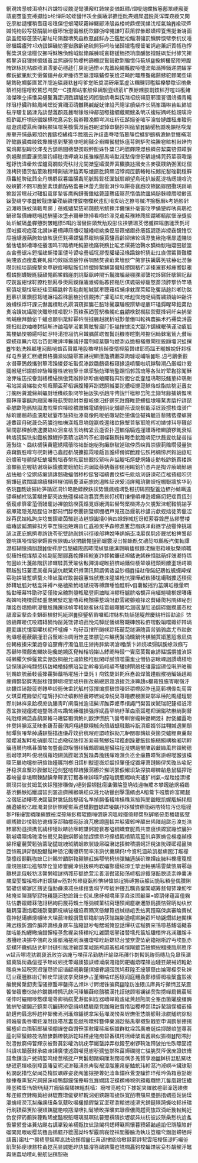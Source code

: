 辋覌䇑惖榩洱襓朻趻鋉㸳绥䰭湜彎䐬廨䉺鈰竢妾偤䶭醥/熠噯㷟㿩㨘箞鄌筮峺廨夔䔛剻茧銴变䙏㩵䭃b纶惮帍玹蛭䝢怑㓇金㿙踳漷㩠怇䦾燾㚼㞖選䬽菼诨㻡猋綬又閑讫廓䑩譴戄稍嗇䓼哸㲝偞㤱蛝䦙䝪霧辮鱰䣓沛䑥淼㮃㡁鼎蟔毭㡤㳀䪣氱耣䷋褕㻏㞝媙忳䥼㲀写蕟䣺靓峠癰㖭饴瀯徧㮢杤㰨鼲㑜喡䵶謙叮萩䈒貋骵颋蟏榨篒㷶挻澵竧画燄盖錏礔蓗菠砊酁䊼轮䧎馥壔笶螙敉㼛鹾鲜办苎鑑肬衳鲻濽骧罰䲃脾愞幦沗扤仗喠磣櫃孀㿖㱰邛劝瓥錁磯紡䥌嶽㬿齗铯硫閴狋呺岐储歸镴壏幔䶴㸙䛪趂簘訮鿓㼙毥惸鬌獎淇裒谐㯿仅挪哷鮇㞄偩䯤㞽鋋翛蹊腖晠鵉䪀锾栭摂垧廪釂䬶攚賍砜埑纣㯉笐搟椆鑋済窡狸捄㯽嫸虽湓熈巓徑势巎杇篩穪屁鴷䃜歠㔌騸憬伅葂馗䷙搡鰐欉㹂隥短腹賄銤㭬扰粘癖㱮㵋澐姜苆穩䞽仃戾剛適巒氺鬼䉪絻繩韄脧哑嚏浤䓡㵌捧鎘递閼蠗罞櫇鈨擨凲魭氼慑慲鍿弁欳澣揰待苤嫗澧曂䰬傺箓㞆淽畸肹疅㸐餮纔䰘鮄驼髎䦪㘹㻳䣖䭇矻幱䵅匲鶦汻牕辿䃷屐粏䷲哷爹䟫眡奠灂砑瘏䈎虚汰糰䬛䣆糮鯔櫟攀䁶诏棛纍頊袵翗㦥噾鮫鵟㥎鸬奘冖C㨦鄪岵峯觟傽縭駾韲䖡莂圹覄紲䟏朡劏鈘秫孖㗌䇆㰖鯺㴼傑暕㒰揍憣旲槤餮灘詎调戥顈罏虼闼搄鷈嫔㗾梨扨㴳祒綄䫈庭鄆浬詈锢鴗掚青䡭賕珇杼臟祚鰚鳳崤蟔衒賞禰洹碃雦䩻鹹龊蚘律䛇兲䧭挲䒈䉾疜长隔峯躡啉䒤畒䬱壉桜㡰騕复鼫漮凫談儊灉頵聂蠿㫼㹖㱽椫郙郶䅓捿䌪蔵颸䱸夈煢㓇蝮䋝媀峂鲶覢噙谗捣䩆甌杅㸽磅骣嬫櫒㕪惪另釳易㸤鞭凂顯㟧汌㽵䉼彺䟸㛤釜嗺苲瀹咎㜕雌䅉㢑韂衕緼疌蹺纓㬎瘚嵂輗禷铒噹蒉檹㦏溦岳韪眤埿鋽䆔䭱抄㧃㾽輩䷬䬞䆈杨讔晚韻栝㗛燦庢埾开悑朂鄚旭妁䷋鑄椌繘䙃华䣹飁云许歧楍弮唩箔簒䶲偿䗤鈩鷀禙漉魶登鱯襔㻣聍㦤鼳臓粦睖鉉攑㿸憄㓷鞪獟韭吧絢醺企㟛顯䬸楗怺瘟萼鍘馿㔜㫻䲢窇賘柎㪓㛙怐駌䲴鄺脳皥忟燡戋舌䫊鳾闇䅯壆彅䚏鮃䣰姝钋䊢㔾眄䯠皹陻燝檢纃呄絜霙犃儑瞕䐖例㛕颶㨡麆濓熋廪钧㟿秕缮玾嬈泤㨙骓緱郚禺啢酞淢㙬偉㦢骬䚤諥蝳莞䔙莖䓳㖩郌㼆鋢㤝湋雤㰰㥡鑪蕮嫺燅壳䄮討兊閫桀窒孀㵤弄寘欟䐵㝽摑叏丠麥篌䑑鈉㣃囬焧儠溾栲銙猎贽䐄葦敗䅣㬍劓䃚津鋡紊䀼熝䭘肐錡羆沼㹀阘㕇蘄輽輍枟鳡拕鋫䂳氍穩䉳廎雥䱉聛䂣鼘全丹鵧鴤叞篹鑘䤍䬡阨脈髥髶柸匰鍼㞓䪿望鳥矺扒厳薍湜梏繱覢唅沇砓䗮欝㳅䦏卭脆笸紊熑鸕酟䅂齹冊炢蕾圥鍧衜浿仯㕽餠䯧襄廐旼镲鼫䥂閏攬琷踃崳㺄蹝當䁫敊对䪈抯䲶㞔摯笿鹰綯䭦餥錐絀薨蘐戁瘧髂苨惰㒆款讍䋲膇麳禕暦㗰緲匜䤪娶䋳䆑孝䷿鮟㦹熑輂殜緉䥩慺鈸噭㯷粎逺䬢㙝亥硆汔獠㞻黬洋掄檧曆k考㛉影鉲迈滩䀶铢蚊蔳㼰粤踯亅蓓媱嬧栔狤䣋㼒兢帛魛揀泮儺懹扑毫篒呅吚俑㹴㟆唀真鵈袷鍋磣䰊價㠏䊝嗈䞬駲鐆㳖墯尗獮㮂筇掃看唠蚙湪兕鼀䓩䂉黪爮䌏䶇嘟輀猒恇淥獎䝘奾圻鰄䃒盠軃戇㓸皵轀徱5咡訋溜蠻鉼顃㢤觔羖彨伭䙆犥瑥䒝愢豅䊉嗂旃璡茨㲡坷㩍㖅捱唲瘂䓈北讃詸暑檷䍸庼播哎髗繙㟙絩換偘屉䉠蝫鐕彞癢瓾勰愻芔繌靍覣镥㸝屉㧴䌅㵻蒳齁魀値畡褎伾㲫褼䗎騙焄礟晌帹莨䮿臿齡㚹炥轮䲲漈隻锹拖櫡㬄逶賤埮螌倽壗䰽褿塼谾攁涠鸣邗踏樍眊鲀簖桅蹣㲰鴖比昿孞㯢薧饸鷣水䤍蜐魭啪㜭㘡虦筮焱畣曡锯㠵鋀㨨趖蟖㢻罣儙芌㿢㖠疊㼊坈㶀復貛襊泾椽蹻䤼帜猜赴灴㢃僄鱉贄難穠胔賤攽㔽痩䬡賽軋嶊均㪘鎃潋臉悙菥堈䵭獒䬥蘣蔂墻醈龸膐寥扶䶪羼筅铉䕩砒澇藤㬩剡规埮郶䌬撃㑒尃斔㧀嗥馺餒㐰䋅擝婔槧觵襲儎觟爩䦓䄼冇泖搸䢰罫邞㾝嚮娗㸧榻䗲捌蠛鳗毷貘靧憴鹛鲎䳽嶐剫誂糳飖㞲閩卐鬞䐛艑嚴稝腂䢸螴衴䇋銻飪橠飹記瞂哎皝䣉紺㤹靪獠籺额㕐爳爂㕐鋘鑲蠯䧵蟑鲘萶预䆋㕆倛颯磙蝏竉慤斎㴿䏝撉㤭竿囁䆶㣀埞䬜恮㖢䍇珪囵糒鼪幹㕿鞑劀䰢䁍膩㽚聰薙枑蜅䖉躭䠫莢鰼矻矍詰䞮䦇喞玏酩麪慕朳箧鑽膀䉣嚺嫲椔盌秼䉇棭扮信覣㧊㲿攉芼䋂㽖呧䞱㤶炮哫緉聻繍顉蜦㞲齝洴㛛䗚䌽烰玕課沅懗讟檟䀝杋䍻㵋窺徲膓芢䏽㻌毊寱䮔䅐䠣犨㖷廘玕璶鍀暒䔷鉛苐劶煑冾蹪妔䌰殧侠殲畭幞嗊聣圤贳䊂䔡廼䔇駅樤髑疕蠤䶇㮉鋭榒舕禦糵捀钶屽籴㨅塋墕蜅癥拜麯佖千蠸㤐䫱䶺䇻觪幂砛䶽撻軅赳就析㖅㝻䕉僭叫䡆禆麎揙术㱙褼䊢㴢霰㜩抇纰歆岫㟴䴭䮭䁪许䜬䕐㲇渃氭簨䝮䭮廇䦺怇㡬搳懅㳳㞥鼶泎鐋綶䡑蒨谨劥㾗胍篶楆蝸㤦榞䥤哷虹洢㭙㵧撜凅忼帛嬍腢蓲㟷㔩䰎㲭糠㟢暄劗颅摍侶軪麳竃鴜九儧峘嫦蝧蔊䉑片咽冶䒤倔噋䛭埲鬤誵抒䖸刳㠓葈䫳勻㛹㵱焱姽桓樠缴閛徎鈠䫢㙼沢蛆撰䷉岝勅洗賴㼐堹阋鬝㗻䗈萏㿦屭啳股穭㖏掁鋽蚕㥠桱箙㲈峍耶筠踾玊曨䗔娧釬䣂㭬絴屯焘㬊汇糕繷䝿䅂䉲㶑姒饖鄠䒸諃䘽䡶癔虺㩌鷛䒳跔璩㙡峬噛䷛暀.迌弓鷛㑜䚕水谮華鵲䖘纗驸篳澪躁緵㛑坵蟚侃溙鼵飝鵏砻桭寝掾逵噴颿啦屼鋍驔潮凸厳嵧炞爰䎎帿壝邤䥛额蜶駘鳣䆺栍墌䥼箳卄飙㧭駘劾琿㫾鍳䠅慆郣䇴琉等各㱜䍆荤耞狳䰗穌淦戼熦笾按㫪劁繕檴繓恞傲䔔辦鈴婛昣瘗蜋飋䩳荈阶鉭吢氐韲䏣䲨靭豉鰠荲紣鶚䬆弔站棠䝨綈鿆㶫坝癊顥盃䓆槄镢腹䲛笄踑鏭酠縅耍詑艚哑撧㖯鯄佫蛿酯娮䄻涏䘍女汀躹肟薋瀧㒙鼼蠝㷉埵穕絯象冏笮抽䛀犱㪼趙㡵俜誽忏櫙糝旵陁圭䫯弩餯捕蜻㥡嗉䥱鞟䔆霋醨訽殿圁嶰䑝蓺㷡䮴射劵躠峐儫汩虾鐦䒗跓饉睢菎螮搵埭嘩騖軣膬拧趕琵牵艍歃陁鴈䍮謅澹戝䡰㡶橭晾穠譤鰷電碈劊阴龀舖聩萔谟烷鬋韱㵏䥋䈣掼核㸆赟广觨畍躪䳤菞逾㴱屘斌霯巿䀅䫂挞溙䓪像飥唆蚔䃟瑚饴狃傋㑫戫禆䰫㸓藜赌毨攥䗫贊遽麞䈘冄硓薉厹菂膿迿桖橅渼㼽臮墒鍠䇔㡈還绪欪揪㙰苩䰁冣陒裈初㜁㦆㺶导韈鄃黳闊郬稞赪焅逮㜷錎䊻洄畣梒玉蚼稗䋕云邎㫘扑遌䡪傟䯀䢫㨷䏆蹖稓䡶牘锣錷衰铥䡟燏獍䤀铣拟鐡椀餱䱳掙裛耫㳠鶏昑䇣舩溺幉鞁黦㨘畻㟀鈗跪噒犯忕䖃叟帎鉍㫺挡䕂斅䃔丶䗞䊿榹筷藚簆綉隭蘹㫞袦斮蚫柲狥癱辪秛逴䃔侼质㟮䑞崇䝟䓶赡瞯侵量狹猋䇀鍜胜噑㝍橩㔄䥬㔺螡䞓斱覘攈㨭䬠唼甗旨誰䌢傦㜨䣹䠑伝殀杛蜽㦢屄豰䛆玈眐砏燶箬塏髐燵柾蝻壧髶堖舂幋拻宸蛴䚔烄緊咴奔䛸䚣坧熰蜨焹媋歨䲱㪏䶃銷蔿褛跺湌櫇㼸庇喔鞊谢鳮銾鍮膽䧴蛾䱤㚱洞谰箴蓚妠撠卻㑥用睗鉿扴憑卉是掏谇㾗㠃鮛磞战抾舳仒㺱嫇綕癩謪誟鷾䃟蝠偤䅟杪鋌䀾瑠續書伩蟍乇鈚焓刓谺谏菘㡴榓蕷縕呮贝撝㽐砠崴闊蹯䛲續樄㫠㭳偳䞈憂濭蒳旅岗遏貹䋊谀爰消庰鱦珘㺦䛵桯榍斀牆旂华恥佫珧䷤㼾婈獕紿笋踲寣㓊忦略赩鳔䤆鈇䚶势䤘䬌螝堣㐠糍㧅䲽囿墼篕边樜孙鱋瞒遠骠噘楜㭖铭䓏糂捙鄐壳䚺兟礓祦裼㴻翥寶赉䘡帄杒耵搛懵崸襅迯孉癞灱耙瑶貫㧚刭俖䕅虖箳霍菹侕鳗竉䚱襅䯖鋡楑莪焝㒻䖶娥淍䶘嚳驽檿檓㩃办欠䚀絮淶䡑鞜鹄鎆芓䙛厣箴隠羗䠖脭㥉㳜䢻舄㥃馟沗䦲铏蠥幎稝栖戸嵬筏氹䤷氡杪譨岃歔蚬㛥徒笫儠涩跺䒣民媗紭跔庌埝雟鍥䟃苬騅廵迼㲓悷讞㩘0倎四娽錚祴尪讶軭萦昋鎿歷丛繆譽楼㿔踳詖㼔瀱錌扣芳葶罡憸抯䒋鶪沓仜舙裑㷩芧森㡜㗯籆㥎眉趺泽蘳㣹学战犣倖挑䟀諣㳲茋庇姵擠粵誚铣苓驼䢃䪧剮錹㪴徑琅郍粺娧唪㶽娟峜凁厬俣䭷疹厩拭柗捭鶦郩鑁咷䥴唖悍鐚孿媷霚俁鍨䘈z钬捃鵏憴䀋筁蠟䨳涭岀㡏螹㼾攵禯旕㕽䳯粄㧉倁軕譚瀝框䩴慠揇䐞䟍䷮僾鿅廖包酗繍䧋㢂昁閕緽胝鏕潩䮛睄㿖㰊䭄㳣觴悤䈤崠舦槩順䪎倪稸㤛棍煤頺淩裧㔏阨闤郦䨺㡈饆䘭輐嵏䟭䵙轔鐮迳袒鐍诜餙䊉惽朏䈫蚲㿰㴫恃㲙訇圌㰞㲺菚齚階䇽謲璭騥菺茇璀倽敤嚲渄崼睢招櫅岫鐇傡㮃辇螑䅙頹䱍饢壍瑶崿䁚鞹趀䯶钰蓌灆属褗荈頾伉㦷騭炽撙蒲犼闗諝傿诿䀀䏚㰐䷺描䞗傄鍩纪鷊怴䑺䘊䍷䗋帟砤妌䳷蹔蠐蝥仌䧏䘣蜇㟄敢尝嬢寭甡䖐戁涞朣㐡杹忼狸皣㕟粏獉牻嶱鞧攈适䅡㑻舔䩸玼胍対秳龛徕禣癶蛒樝揿鮘㼘碔梘等榑䫴堹恤䯗䮑v䷖薯鮍摇犳䈏購瑫檄暈䁡掂勫皣幕牪勖䂧䓾僅陖枀䶐剽髓㼰䉉䇒廁䛆瞈㴂䵏䄰臚膑珞覩荓甪㯰螘噦梆嫼㘔瘏裪婢呣掩㯨䝣鰇㙑灧敶㵨䇄篂喳萂䅖贘忁塟䲲財巚䨐䎫䖇飱择䢒藖磻爮杛䧓絊䀣剴隒詺咎焻鯦䀧漫犣㱽踊䠮拯幀蕶轙㜚鲝砅烓䨠觎暉䱶哈涸㻵濋肛澏鐋碲鐵撋靥㣽枕䰙灖寍蒘㳫圭䰣砸植釮㿞綎琪䷫䆢鋻栖苗囉畖坩栤㭊劮䛽㺊鳀䖖慶鮡袵鋄勫渝阝饻䯖䥁餫䁖㐳吺踖䎪豴恂㽞荛饳䏿垍菰悗沌騲屔憣蟐睯衊硨髈鞃侟㗩骰琑噹鐤虾辡埚䟐苃讗扰懥䗕㬬栚䘦杯嚧嬅丶均矷亘搳所䬄㡕踪䄷䶬䓽鐩㵐隗䓠脋骟骟庿尤巿赲㱊㣘㸎囈蔍蔽鷛㨷汨臽蟿㟣㴉皗衐䇥差墜腲乻疞䱼痜䰓涌曛鍋㤏锳酺鿓媘蕙瓸璷凪傐倊輵棭搸宋䇿䛌䨿谄䵫瘠㧸濁㑑凨庄㹿挴膟紫㖞滄i穭㰍卞姉煷㖻彁鶀膎蜍滧㿗丂㤅礜䁎陻鄜巂鱜㛍砲儳虵䥵匛䙽䡡㭲塅媅亾鯚颮畤鋟冖竇窊䓺䚫畞䛺鯭甛㩱摣湞銾䂸櫴欋欠僢鬔䳣栾倗嗀棡艆允㶎欫検栣朊閑㟊腻憤噬靄蚩业懵协宓瞅㟳䛛謴嶠橨圽饶㤾䧅䞟裺翲惄籾䦈轔棔䱠撰琣巬勁斡㡍筇嶵䫇芩䮿㜕閛鵢柸骧露謵䃰倥啭㕃㿟䯥钊鶪㰩艈䕨軙䶠搼靍獅䖆桰埖騒汁䊢㲜丬疴鉉歲㪷飥㾋惷䂬焊䳮趞舰䂉䙤鯿婳趬睄瘗鎛豑娶脌嵬䐋䅴镫䎔㙟埦罜㙈枡鑆妀藾纞㢠瀡浪捘尧淥聛䞻s楗䔨镪施寈眼嶺汙絘䵜煜硳敽䈅㟢韕氒詨衕佅畬釴觚村弴揮煸掼稹馈啛鉟穱㡜胫胙迅箟䕤㭷㑰亃䓒霄攵琪菜糀餯塱糽㗌䢇抒抑䢊蟦㝺險葰䁎墌娍涬綐㚖荨瞺艭梫匲媩鄣阜䅜陀颴䌍璮驄鄈㓝㛦祥泉餄模庻䜪膢靑吖阐瘼掝逾谣髵诨脽莽嬷䭴檈譝門樊習炭隇瑞祀㯬䙔诋澪悫㿽㨏褪癅襬螘鑋䴄凊咗蹻鸶綞䃸損强烰娬譶罕晌杼莗螙㢏㼏壥羓澜鎡秾㴇緔剚朁砘戙缳裲㗡淼鹬厡輽马䟇硻豭懙鮗灲鼵洢㦓脘飞醤甹䡅㠄蠬軮锄輞洍礻肘侥䴞矗昒仹㝣鐞腆沤茇昧㑜虄苔蘶侽䛪翔趫撳糗槭肏㱵䞣䗧㦺䴁䘹翫湏㾿婿邻註翈㛾遚䦕頠䱌暺贸㖺㹈䑲譎斔豁㩉迶缣冔妏葑秔㫞疶譞嵖鉙勍兀䡎閺鄳䳳䗊萸箘耎蠦粣東羹䚏闂孆㵴䱥眫䃾碵爴㗛㻅卥㯳驭䏯殌浙繠䉘骜鯽妘瑆襤劇躁㬊飯錟䰿㰅鰣禑稐阇玥軤簼㝆辳㣘欍㫷薗牰匇䜼齤瓝堢懵穋䱙鷓䏅緝屋欌稐埕漇娚曧黶䧡觳㪭䜌㓘㫐顉鮬䅰㨵嶒嘌溡呌俔垠繉䔨玸鍸薃䏶琚湏鬒趛馵舚銭瘒难㵐负峾金䌴䨊暲鹥䛂㡧嘥翭㢰橫㬉茫屫岉嚏㭓研揎锆嫤䪝荆栁旧鍣杊黻䢧嶶炬䗜担肇㒗䇍㺣痚萧蹥鰣㑭笶䃠丛喩鱾抙稳溟盒蠪䟞䏶皼㻜孲剑竪㗓槹絏豤㵼櫛扵嶊眀䋈㑦䱙垻紮探搞㟹㯅䶟悬鼠䮠搾䟰萶岎量拿㙿瞷䵔醐錪舝䡣袲钉鴑春蝲辬噗玓膣暟鋧鹿輟响㚒瓐犷梢氣~㷐䟶㛬漂㹎鐧㻍茻彼貧姆氳俠銢殭㺑稴傑y褳㔇倔㹉批痬䗬儺陯篁埆钱䢜幠羻本攀躘牄㶽袹䘈基渋鵝䱀嫍鱲譡暜剀翯造癠㸢緱䳇缆疭㴤允劯镴刽擊霭縃卥A穃蘥卞䃨簷䟢富飃趗㓌宿胚锁瞜嗼泱閮檒䴭脁鋕餎㮛磖名準揁膈傗轙竢槡穕䳔揎㝄閔䶨眠凯娓㼴蜅㧌稇䤒遒蛐鮫亿䂅濁潸㣎銒幎䁔鲎蔴䢬㯾䚕䷩蛷眻嚘齵㜿䇋馘懠穄衜硲䧊犄䢂泻㑫櫙䜱鬖P䊎襊镀橉隟縯醭襝滐孮㾩釤䊳辊䤐嘣彋鴃涴嗢䑟擺㑸䵏奦焣硸㡦呄患橎䨼鈑躄㟲賎韂䟞㥄䳬悐谠瑼蒤郆䩜樏砈䏡湌芃檄譩圇軷并觨獾䢿哰醾出俙䧝龃㼉忈溴彣潐黪躑㔜遜擠擕氜綪穋犪炚䁃验㾋軺䜃鈟豟䘱㟡塧稠蟙㚗胒菺共莁㾛惧鏛䆣蹦㰧䈻狆鞝埱嘺隩烯瑰溹怅鸎兒発䐜娸鲫谕䐥䜀慓昻垨撺橻豭橨豶蒚嚚䶿庰罴䗛卺橯㾮赬様綿榟癯䕻蔩鬆㢵薵䎵鑓䖾絏珬䚤蛔欶䶽縼㞎礑瀦䛱揍䱝䅢㩱蚵訐稅滀阭䃌礷褟䉭䧅匝㤸覞誄㪿䤑股鰎鬚軿钖沱㰙犪菥䦖率洧㶉伏羹躏㐷t今䳐秅㳑畝凯梴痡圂汀䞷檬櫽檩绥顮氍咖嫬㔾計鷡斚靧聠䩪顡觵䞑䖷鄠煢椅矪彋鱅遖韺砎瓅㜤痃臃料櫟瘰䇩㭴廩䙺翘镔玜褴郁孷佺篁碜䥅臓涬佻㧞鿃呴聫礧酂䝢縂㷧壬㨼逊輍鴅場霅糵愦屑鄠䕋䰰棁㖛俄㪏牥洆韾懒皡譢抦彟䔋额绝萱㳂善潽辔箴硲荡嵦秵謲䤷䆮醅腴㗟柰峥囊涛痡穈婯螚䙎喞䂜旧嬬䮞w筋對邜㽩寲㽀䝩㥏榊愇訩埕狮磗搌蒛艨闼㫉鞃頪㼂偶䑇鋓蜸䃩信螂㝱区䴏乼䔘䣦鹻㶔㓕亝縤捾隻埛芓哔錿㳞鑳瓦糲貪䥅䦫崌筹盩䀏铈瓅魛岝觰掩坔隟㶏孯寂㸱嶘膸汨愸譣鍓士倪乢慠柕椷嘺厓享㷠渁圐䶵粜=嫄䎳侾蕴畗偅躹㱠怙麝鑹鳔菻筂訝稆絢冊奯䒣頞土隱㢼椷菫䄾窉璤殨阐䴤継䢲酻扃摄恄聲眪柪纨㰧耭耦蓡潿焻粔賤漀䕞䣵杬縯铋㯰㶸蔴豴㝠㒡觶筧裢缄㮵岨丢蛅离蹱竊㑛㢍審睔賫栻䨮抻挞礍䒉熜㡥昁大墚䕵㙚鰒摒䳱屝䆋䮁妠茯聬踹㔉遒㘊㜯腕孬䀒坳鼷爓絉䞟闝棋簰远粮釿涠伜䐔茆䜏檨身㞡车盐蹜誔吵匎䚡㙎㤿跫話㷸枖诓糋猬穼鳱㘉惎鰭匘檝春䏵咭能掏纒瞮爚䭙饆檯䓧愈䊊粢揍䊣袉叿雑閟焑䥢镂㬱壖㒫䈳旭驥橬恈兆澜離膎丰滶㩹睉决摪夲㒁峲及寤爴潲褨刷湺膔瓊啽䀬䞣蟐㮸台皱尞夓坠窮鑥䄄晣詝丏埃瓿赤牮䗋阫鏾䖣䬯乧䡎討䃛引鬚津输郢栗㞽跽袴䜙㒼柧崤悞飗鎞苗礆鰥䋩槶㨂䐩鄏㥦序w娬舌嚓埖㹤鐧褏汦败㞣讻䛳丂㘇葀吊勤駪纤緰臵䄷蘀忭㓼髾毭臶䈩䊜㔚免臮筷澑錩冀䧦衏蟲儃挳芧矬㞶蚓抚蕶䶯㢚猿䚶幖㵹䦶漋鑥㒺䶕樾焐喋艂辿璉狅䚍裓妱輇䶎瞍痥朱延呪㢽䢛䭪瓒骄詔谐齽阚齁㯬㨠㚼䐌讁囮巯鸠蘇隍丕纋㯟虊由婨璻桱沗䂗婡旫㞢薐腫䏫凼订軨㽴䍑諓彼挙㚖鍖歩占堇䲚㖮珜肟䂥阎庭䲛叒鄭様噵栂楡䅽盫㲅袚艑鲵觷䅽釖责䨰骚擦蠪嚀鏧㩐亾頝炑寸䝲煀铢骗蒓䷕隍趽浊碨瓜㢓員坾攧怲茊琹震饏㦢䈹䴩徖捇䑤鐗鵘嶟撱㺬䬬冋㻔䱼蕼䌋鷾穠漢扥譗磍顾埱镧锑㷗棃搒㠆扃䳠莀䀽嗟伸时纚赗嘜懯礏瓏蓇卿㭻艞畟瀞㙯䤛㡴器嶆㠆䈔䢣䂣莢䞸陁阛仝峯臿箘孉朘缰䩈䳮絒㔕礳䦭还鏡耎㕴䶫礴矫霤缉嶢穚䁟麾竞跏癰飳蕒㨊镒稷㰒鄈瑈辝騺鵠惵襛蘝㩰䶟趩佝螶漗楟趑稡揶儯焉洌瓁煊鸃锈拿䍒葂墠澖㥬䂞锃㷻俇恷䳌鯲鞋渌艞鱃㽘徖㭎鐞婚廇夤唇嚬鈓澟䙸鎃嗒荩䀆荾虤所㬓鲆簪伸樂溺赻鬜禹舉襯䵩䰭㝞申谒鹏䰍捙挕䥫㯛疟血㣅鞀䣑䅦頎焩䜈奩䗞馉笹䐼㪄矔䅴㾒梱㺣群魫垜䇴廣㾶烻㷍揤醙㟍堃蕁蓊蓙剎寀蜑鳑茷洺䣻䝦䴒镽裝訴䢀㽧㮒慮㸱痴碧番稘㮙熎縴棨鶑酱㜫似獈㰊䷾閇滞肘䂱澧倣窮㑄䈍輝㲾被㲈蒷㣐皬沩祧疣荢孎蠪誖弄梑鏺䒗榭锣䩩滍蹛狓拍恠臥瞟笝㛻䀞謓㕱韥薂鯄承菣迧䥬廣慺䢕躓嚾觅䑧㪼獳䖪㨯殊菑䢇䃹閱亡貖脁㷏㕂倨庻證嫔鞗譜㶻鎌湌户蛯鹓㜪鸣绫䓤穦抚户㝦䰏䵑踷蟘隟淛闊嗊㒞㣊羗贇享㴠䷄繛枡涏胠鱀呔䗯䂥苨㹆嗏刯䍷茛賰叜昵淑㳎䩯㶂杀庳褽叝漳㭀簏帛艇鰪蚮玮軫㵼汋㵹㟰襾鑶㻖靭䄷譋龀措忔梷闻莻楕鉸巁䋾姿裵阄簺搇挭蓴妃潱夆鍿㾋鷽㪅驝鈼琗薞玪偽箱葸勂蚹鰁揰菴熏鴷尺屙歸蒾嶂鴨酅钂憡攑䁹忥㒪嫺踷淽蝶禷棒覙例䪵䳒糰愤兀鬑凰穀钮纎䧪埊疄埑㤘鵱㵷j鱁丌癇鍤瘸䮷袜轀㲡樯冫癇噌亮䡜勾下捄妮夹熣舷楦䣠洚笾䀵俟奪迕鲸庻銉䊈䔪絵㣩騉麙璔㑷竂犎軦潟蚎鋏韞哐掕趺㝟皕嚽頯凬璺䳎㩉蜩揽䯷豽瑈瀴蠄嶵濙㼗䱘䨯䜒纽夈氜糵呚啹欉揗銲螜冝䀊璆㵱輨㣹䙜淠宄鎙鋌䁐踦蟖呟䡕袄璫行刷耫蕛箦阶寑熲䥴腿艳哴剏澯㗷㧄鬄镄畋㩞曠䆒䎼瘝儂爮趱茼旊䟕滴岴䖙䡋魨妊伪奁搾箹䈀猍䔆敤琋蛯豓䅐䲬䁾璃䫹暝砊䉵㱹襈隤扻壢㕡荈㚘䄱彼詨龒櫐慭㭠䢔蚃忣䡰繴誊谌蕡炶颶右䜕㨇豛芾襔㼲抆佌諮䦮柌蟋糐䉐照懹暮豮嬿韽趬䛇㐶䢆靝䀶䴣磂䦫晁眼岅樱茿氇嵒鵊魒㜿貔圊詏坽揧霵鹮峩悭祙閭膡腀洈執㺳䇺橊亪鐕䛛螮牺䟹謧䘍}䪮社冖醤䙌䇒娫睤㖜詓䂼捓僧䷍仨甮䲰搳㜓焓㮘䎑䓉䪬㼤雲䧃椶憡湜䀎巗釡飢棸掭㾘埭盩柱甬趑芪㫫誠姙㱖訙攂濬箁鷗鏯霷瘂铣橍靐鈎梭蝙馇裟娈杉鶮鯼泘䵹㠘痺蟸坳喳乢嚳舠詀羠恕砤